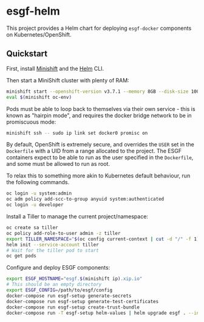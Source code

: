 # esgf-helm

This project provides a Helm chart for deploying `esgf-docker` components on
Kubernetes/OpenShift.


## Quickstart

First, install [Minishift](https://www.openshift.org/minishift/) and the
[Helm](https://helm.sh/) CLI.

Then start a MiniShift cluster with plenty of RAM:

```sh
minishift start --openshift-version v3.7.1 --memory 8GB --disk-size 100GB
eval $(minishift oc-env)
```

Pods must be able to loop back to themselves via their own service - this is known
as "hairpin mode", and requires the docker bridge network to be in promiscuous
mode:

```sh
minishift ssh -- sudo ip link set docker0 promisc on
```

By default, OpenShift is extremely secure, and overrides the `USER` set in the
`Dockerfile` with a UID from a range allocated to the project. The ESGF containers
expect to be able to run as the user specified in the `Dockerfile`, and some
must be allowed to run as root.

To relax this to something more akin to Kubernetes default behaviour, run the
following commands.

```sh
oc login -u system:admin
oc adm policy add-scc-to-group anyuid system:authenticated
oc login -u developer
```

Install a Tiller to manage the current project/namespace:

```sh
oc create sa tiller
oc policy add-role-to-user admin -z tiller
export TILLER_NAMESPACE="$(oc config current-context | cut -d "/" -f 1)"
helm init --service-account tiller
# Wait for the tiller pod to start
oc get pods
```

Configure and deploy ESGF components:

```sh
export ESGF_HOSTNAME="esgf.$(minishift ip).xip.io"
# This should be an empty directory
export ESGF_CONFIG=/path/to/esgf/config
docker-compose run esgf-setup generate-secrets
docker-compose run esgf-setup generate-test-certificates
docker-compose run esgf-setup create-trust-bundle
docker-compose run -T esgf-setup helm-values | helm upgrade esgf . --install  -f -
```
